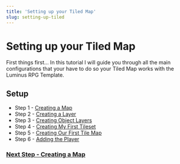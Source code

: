 ```yaml
---
title: 'Setting up your Tiled Map'
slug: setting-up-tiled
---
```


# <h1 class="center">Setting up your Tiled Map</h1>
    
First things first... In this tutorial I will guide you through all the main configurations that your have to do so your Tiled Map works with the Luminus RPG Template.

## Setup
* Step 1 - [Creating a Map](creating-a-map)
* Step 2 - [Creating a Layer](creating-tile-layers)
* Step 3 - [Creating Object Layers](creating-object-layers)
* Step 4 - [Creating My First Tileset](creating-my-first-tileset)
* Step 5 - [Creating Our First Tile Map](creating-our-first-tile-map)
* Step 6 - [Adding the Player](adding-the-player)


### [Next Step - Creating a Map](creating-a-map)



